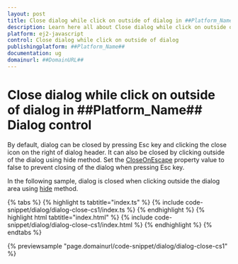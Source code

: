 ```yaml
---
layout: post
title: Close dialog while click on outside of dialog in ##Platform_Name## Dialog control | Syncfusion
description: Learn here all about Close dialog while click on outside of dialog in Syncfusion ##Platform_Name## Dialog control of Syncfusion Essential JS 2 and more.
platform: ej2-javascript
control: Close dialog while click on outside of dialog 
publishingplatform: ##Platform_Name##
documentation: ug
domainurl: ##DomainURL##
---
```


# Close dialog while click on outside of dialog in ##Platform_Name## Dialog control

By default, dialog can be closed by pressing Esc key and clicking the close icon on the right of dialog header. It can also be closed by clicking outside of the dialog using hide method. Set the [CloseOnEscape](../../api/dialog/#closeonescape) property value to false to prevent closing of the dialog when pressing Esc key.

In the following sample, dialog is closed when clicking outside the dialog area using [hide](../../api/dialog/#hide) method.

{% tabs %}
{% highlight ts tabtitle="index.ts" %}
{% include code-snippet/dialog/dialog-close-cs1/index.ts %}
{% endhighlight %}
{% highlight html tabtitle="index.html" %}
{% include code-snippet/dialog/dialog-close-cs1/index.html %}
{% endhighlight %}
{% endtabs %}
          
{% previewsample "page.domainurl/code-snippet/dialog/dialog-close-cs1" %}